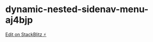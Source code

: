 # dynamic-nested-sidenav-menu-aj4bjp

[Edit on StackBlitz ⚡️](https://stackblitz.com/edit/dynamic-nested-sidenav-menu-aj4bjp)